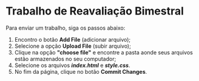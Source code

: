 # Trabalho de Reavaliação Bimestral

Para enviar um trabalho, siga os passos abaixo:
1. Encontro o botão **Add File** (adicionar arquivo);
2. Selecione a opção **Upload File** (subir arquivo);
3. Clique na opção **"choose file"** e encontre a pasta aonde seus arquivos estão armazenados no seu computador;
4. Selecione os arquivos ***index.html*** e ***style.css***.
5. No fim da página, clique no botão **Commit Changes**.
